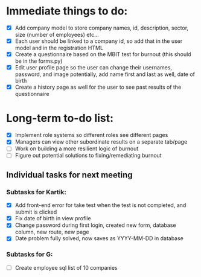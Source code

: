 # Immediate things to do:

- [X] Add company model to store company names, id, description, sector, size (number of employees) etc...
- [X] Each user should be linked to a company id, so add that in the user model and in the registration HTML
- [X] Create a questionnaire based on the MBIT test for burnout (this should be in the forms.py)
- [X] Edit user profile page so the user can change their usernames, password, and image potentially, add name first and last as well, date of birth
- [X] Create a history page as well for the user to see past results of the questionnaire

# Long-term to-do list:

- [X] Implement role systems so different roles see different pages
- [X] Managers can view other subordinate results on a separate tab/page
- [ ] Work on building a more resilient logic of burnout
- [ ] Figure out potential solutions to fixing/remediating burnout

## Individual tasks for next meeting

### Subtasks for Kartik:

- [X] Add front-end error for take test when the test is not completed, and submit is clicked
- [X] Fix date of birth in view profile
- [X] Change password during first login, created new form, database column, new route, new page
- [X] Date problem fully solved, now saves as YYYY-MM-DD in database

### Subtasks for G:

- [ ] Create employee sql list of 10 companies
